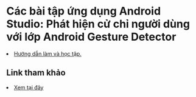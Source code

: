 <h1>Các bài tập ứng dụng Android Studio: Phát hiện cử chỉ người dùng với lớp Android Gesture Detector</h1>

<li><a href="https://ngocminhtran.com/2018/10/08/phat-hien-cu-chi-nguoi-dung-voi-lop-android-gesture-detector/">Hướng dẫn làm và học tập.</a></li>

<h2>Link tham khảo</h2>

<li><a href="https://github.com/nkhoa62/Android-Studio">Xem tại đây</a></li>

